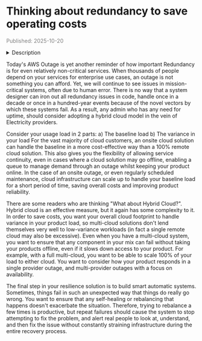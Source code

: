 # Thinking about redundancy to save operating costs
<span style="color: grey;">Published: 2025-10-20</span>

<details>
<summary>Description</summary>
Discussing Hybrid Cloud as a solution to Cloud Outages and a way to keep costs under control.
</details>

Today's AWS Outage is yet another reminder of how important Redundancy is for even relatively non-critical services. When
thousands of people depend on your services for enterprise use cases, an outage is not something you can afford. Yet, we
will continue to see issues in mission-critical systems, often due to human error. There is no way that a system designer
can iron out all redundancy issues in code, handle once in a decade or once in a hundred-year events because of the novel
vectors by which these systems fail. As a result, any admin who has any need for uptime, should consider adopting a hybrid
cloud model in the vein of Electricity providers.

Consider your usage load in 2 parts:
a) The baseline load
b) The variance in your load
For the vast majority of cloud customers, an onsite cloud solution can handle the baseline in a more cost-effective way
than a 100% remote cloud solution. This also gives you the flexibility of allowing service continuity, even in cases where
a cloud solution may go offline, enabling a queue to manage demand through an outage whilst keeping your product online.
In the case of an onsite outage, or even regularly scheduled maintenance, cloud infrastructure can scale up to handle your
baseline load for a short period of time, saving overall costs and improving product reliability.

There are some readers who are thinking "What about Hybrid Cloud?". Hybrid cloud is an effective measure, but it again has
some complexity to it. In order to save costs, you want your overall cloud footprint to handle variance in your product load,
so multi-cloud solutions don't lend themselves very well to low-variance workloads (in fact a single remote cloud may
also be excessive). Even when you have a multi-cloud system, you want to ensure that any component in your mix can fail
without taking your products offline, even if it slows down access to your product. For example, with a full multi-cloud,
you want to be able to scale 100% of your load to either cloud. You want to consider how your product responds in a single
provider outage, and multi-provider outages with a focus on availability.

The final step in your resilience solution is to build smart automatic systems. Sometimes, things fail in such an unexpected
way that things do really go wrong. You want to ensure that any self-healing or rebalancing that happens doesn't exacerbate
the situation. Therefore, trying to rebalance a few times is productive, but repeat failures should cause the system to stop
attempting to fix the problem, and alert real people to look at, understand, and then fix the issue without constantly straining 
infrastructure during the entire recovery process.